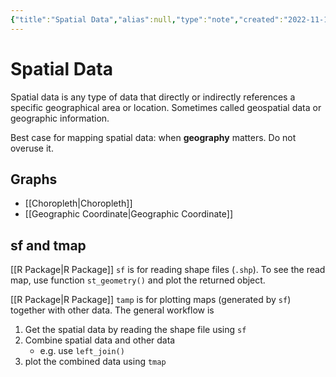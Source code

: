 ```yaml
---
{"title":"Spatial Data","alias":null,"type":"note","created":"2022-11-10T16:21:11","modified":"2022-11-10T20:13:28","dg-publish":true,"sup":{},"state":"done","permalink":"/spatial-data/","dgPassFrontmatter":true,"updated":"2022-11-10T20:13:28"}
---
```



# Spatial Data

Spatial data is any type of data that directly or indirectly references a specific geographical area or location. Sometimes called geospatial data or geographic information.

Best case for mapping spatial data: when **geography** matters. Do not overuse it.

## Graphs

- [[Choropleth\|Choropleth]]
- [[Geographic Coordinate\|Geographic Coordinate]]

## sf and tmap

[[R Package\|R Package]] `sf` is for reading shape files (`.shp`). To see the read map, use function `st_geometry()` and plot the returned object.

[[R Package\|R Package]] `tamp` is for plotting maps (generated by `sf`) together with other data. The general workflow is

1. Get the spatial data by reading the shape file using `sf`
2. Combine spatial data and other data
    - e.g. use `left_join()`
3. plot the combined data using `tmap`

